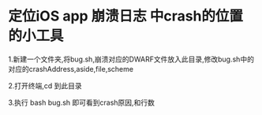 # 定位iOS app 崩溃日志 中crash的位置 的小工具
1.新建一个文件夹,将bug.sh,崩溃对应的DWARF文件放入此目录,修改bug.sh中的对应的crashAddress,aside,file,scheme  
  
2.打开终端,cd 到此目录   
  
3.执行 bash bug.sh 即可看到crash原因,和行数  

